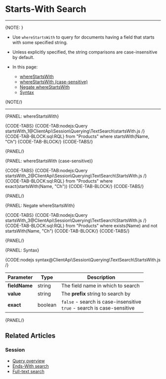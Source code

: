 ﻿# Starts-With Search

---

{NOTE: }

* Use `whereStartsWith` to query for documents having a field that starts with some specified string.

* Unless explicitly specified, the string comparisons are case-insensitive by default.

* In this page:
  * [whereStartsWith](../../../../client-api/session/querying/text-search/starts-with-search#wherestartswith)  
  * [whereStartsWith (case-sensitive)](../../../../client-api/session/querying/text-search/starts-with-search#wherestartswith-(case-sensitive))  
  * [Negate whereStartsWith](../../../../client-api/session/querying/text-search/starts-with-search#negate-wherestartswith)  
  * [Syntax](../../../../client-api/session/querying/text-search/starts-with-search#syntax)  

{NOTE/}

---

{PANEL: whereStartsWith}

{CODE-TABS}
{CODE-TAB:nodejs:Query startsWith_1@ClientApi\Session\Querying\TextSearch\startsWith.js /}
{CODE-TAB-BLOCK:sql:RQL}
from "Products"
where startsWith(Name, "Ch")
{CODE-TAB-BLOCK/}
{CODE-TABS/}

{PANEL/}

{PANEL: whereStartsWith (case-sensitive)}

{CODE-TABS}
{CODE-TAB:nodejs:Query startsWith_2@ClientApi\Session\Querying\TextSearch\StartsWith.js /}
{CODE-TAB-BLOCK:sql:RQL}
from "Products"
where exact(startsWith(Name, "Ch"))
{CODE-TAB-BLOCK/}
{CODE-TABS/}

{PANEL/}

{PANEL: Negate whereStartsWith}

{CODE-TABS}
{CODE-TAB:nodejs:Query startsWith_3@ClientApi\Session\Querying\TextSearch\StartsWith.js /}
{CODE-TAB-BLOCK:sql:RQL}
from "Products"
where exists(Name) and not startsWith(Name, "Ch")
{CODE-TAB-BLOCK/}
{CODE-TABS/}

{PANEL/}

{PANEL: Syntax}

{CODE:nodejs syntax@ClientApi\Session\Querying\TextSearch\StartsWith.js /}

| Parameter     | Type    | Description                                                               |
|---------------|---------|---------------------------------------------------------------------------|
| __fieldName__ | string  | The field name in which to search                                         |
| __value__     | string  | The __prefix__ string to search by                                        |
| __exact__     | boolean | `false` - search is case-insensitive<br>`true` - search is case-sensitive |


{PANEL/}

## Related Articles

### Session

- [Query overview](../../../../client-api/session/querying/how-to-query)
- [Ends-With search](../../../../client-api/session/querying/text-search/ends-with-search)
- [Full-text search](../../../../client-api/session/querying/text-search/full-text-search)


